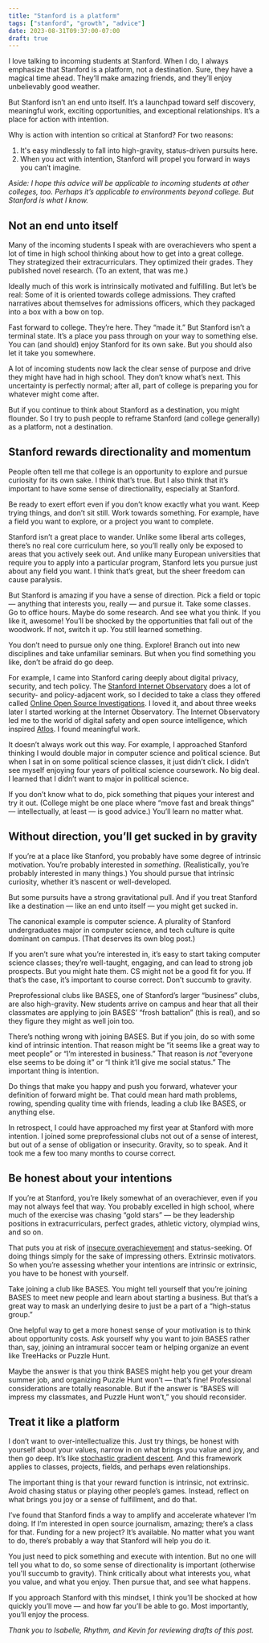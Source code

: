 ```yaml
---
title: "Stanford is a platform"
tags: ["stanford", "growth", "advice"]
date: 2023-08-31T09:37:00-07:00
draft: true
---
```


I love talking to incoming students at Stanford. When I do, I always emphasize that Stanford is a platform, not a destination. Sure, they have a magical time ahead. They’ll make amazing friends, and they’ll enjoy unbelievably good weather.

But Stanford isn’t an end unto itself. It’s a launchpad toward self discovery, meaningful work, exciting opportunities, and exceptional relationships. It’s a place for action with intention.

Why is action with intention so critical at Stanford? For two reasons:

1. It's easy mindlessly to fall into high-gravity, status-driven pursuits here.
2. When you act with intention, Stanford will propel you forward in ways you can’t imagine.

*Aside: I hope this advice will be applicable to incoming students at other colleges, too. Perhaps it’s applicable to environments beyond college. But Stanford is what I know.*

## Not an end unto itself

Many of the incoming students I speak with are overachievers who spent a lot of time in high school thinking about how to get into a great college. They strategized their extracurriculars. They optimized their grades. They published novel research. (To an extent, that was me.)

Ideally much of this work is intrinsically motivated and fulfilling. But let’s be real: Some of it is oriented towards college admissions. They crafted narratives about themselves for admissions officers, which they packaged into a box with a bow on top.

Fast forward to college. They’re here. They “made it.” But Stanford isn’t a terminal state. It’s a place you pass through on your way to something else. You can (and should) enjoy Stanford for its own sake. But you should also let it take you somewhere. 

A lot of incoming students now lack the clear sense of purpose and drive they might have had in high school. They don’t know what’s next. This uncertainty is perfectly normal; after all, part of college is preparing you for whatever might come after.

But if you continue to think about Stanford as a destination, you might flounder. So I try to push people to reframe Stanford (and college generally) as a platform, not a destination.

## Stanford rewards directionality and momentum

People often tell me that college is an opportunity to explore and pursue curiosity for its own sake. I think that’s true. But I also think that it’s important to have some sense of directionality, especially at Stanford.

Be ready to exert effort even if you don’t know exactly what you want. Keep trying things, and don’t sit still. Work towards something. For example, have a field you want to explore, or a project you want to complete.

Stanford isn’t a great place to wander. Unlike some liberal arts colleges, there’s no real core curriculum here, so you’ll really only be exposed to areas that you actively seek out. And unlike many European universities that require you to apply into a particular program, Stanford lets you pursue just about any field you want. I think that’s great, but the sheer freedom can cause paralysis.

But Stanford is amazing if you have a sense of direction. Pick a field or topic — anything that interests you, really — and pursue it. Take some classes. Go to office hours. Maybe do some research. And see what you think. If you like it, awesome! You’ll be shocked by the opportunities that fall out of the woodwork. If not, switch it up. You still learned something.

You don’t need to pursue only one thing. Explore! Branch out into new disciplines and take unfamiliar seminars. But when you find something you like, don’t be afraid do go deep.

For example, I came into Stanford caring deeply about digital privacy, security, and tech policy. The [Stanford Internet Observatory](https://io.stanford.edu) does a lot of security- and policy-adjacent work, so I decided to take a class they offered called [Online Open Source Investigations](https://explorecourses.stanford.edu/search?view=catalog&filter-coursestatus-Active=on&page=0&catalog=&academicYear=&q=Online+Open+Source+Investigations&collapse=). I loved it, and about three weeks later I started working at the Internet Observatory. The Internet Observatory led me to the world of digital safety and open source intelligence, which inspired [Atlos](https://atlos.org). I found meaningful work.

It doesn’t always work out this way. For example, I approached Stanford thinking I would double major in computer science and political science. But when I sat in on some political science classes, it just didn’t click. I didn’t see myself enjoying four years of political science coursework. No big deal. I learned that I didn’t want to major in political science.

If you don’t know what to do, pick something that piques your interest and try it out. (College might be one place where “move fast and break things” — intellectually, at least — is good advice.) You’ll learn no matter what.

## Without direction, you’ll get sucked in by gravity

If you’re at a place like Stanford, you probably have some degree of intrinsic motivation. You’re probably interested in *something.* (Realistically, you’re probably interested in many things.) You should pursue that intrinsic curiosity, whether it’s nascent or well-developed. 

But some pursuits have a strong gravitational pull. And if you treat Stanford like a destination — like an end unto itself — you might get sucked in.

The canonical example is computer science. A plurality of Stanford undergraduates major in computer science, and tech culture is quite dominant on campus. (That deserves its own blog post.)

If you aren’t sure what you’re interested in, it’s easy to start taking computer science classes; they’re well-taught, engaging, and can lead to strong job prospects. But you might hate them. CS  might not be a good fit for you. If that’s the case, it’s important to course correct. Don’t succumb to gravity.

Preprofessional clubs like BASES, one of Stanford’s larger “business” clubs, are also high-gravity. New students arrive on campus and hear that all their classmates are applying to join BASES’ “frosh battalion” (this is real), and so they figure they might as well join too.

There’s nothing wrong with joining BASES. But if you join, do so with some kind of intrinsic intention. That reason might be “it seems like a great way to meet people” or “I’m interested in business.” That reason is *not* “everyone else seems to be doing it” or “I think it’ll give me social status.” The important thing is intention.

Do things that make you happy and push you forward, whatever your definition of forward might be. That could mean hard math problems, rowing, spending quality time with friends, leading a club like BASES, or anything else.

In retrospect, I could have approached my first year at Stanford with more intention. I joined some preprofessional clubs not out of a sense of interest, but out of a sense of obligation or insecurity. Gravity, so to speak. And it took me a few too many months to course correct.

## Be honest about your intentions

If you’re at Stanford, you’re likely somewhat of an overachiever, even if you may not always feel that way. You probably excelled in high school, where much of the exercise was chasing “gold stars” — be they leadership positions in extracurriculars, perfect grades, athletic victory, olympiad wins, and so on.

That puts you at risk of [insecure overachievement](https://www.ft.com/content/ba0c9234-a2d7-11e7-9e4f-7f5e6a7c98a2) and status-seeking. Of doing things simply for the sake of impressing others. Extrinsic motivators. So when you’re assessing whether your intentions are intrinsic or extrinsic, you have to be honest with yourself.

Take joining a club like BASES. You might tell yourself that you’re joining BASES to meet new people and learn about starting a business. But that’s a great way to mask an underlying desire to just be a part of a “high-status group.”

One helpful way to get a more honest sense of your motivation is to think about opportunity costs. Ask yourself why you want to join BASES rather than, say, joining an intramural soccer team or helping organize an event like TreeHacks or Puzzle Hunt.

Maybe the answer is that you think BASES might help you get your dream summer job, and organizing Puzzle Hunt won’t — that’s fine! Professional considerations are totally reasonable. But if the answer is “BASES will impress my classmates, and Puzzle Hunt won’t,” you should reconsider.

## Treat it like a platform

I don’t want to over-intellectualize this. Just try things, be honest with yourself about your values, narrow in on what brings you value and joy, and then go deep. It’s like [stochastic gradient descent](https://en.wikipedia.org/wiki/Stochastic_gradient_descent). And this framework applies to classes, projects, fields, and perhaps even relationships.

The important thing is that your reward function is intrinsic, not extrinsic. Avoid chasing status or playing other people’s games. Instead, reflect on what brings you joy or a sense of fulfillment, and do that.

I’ve found that Stanford finds a way to amplify and accelerate whatever I’m doing. If I’m interested in open source journalism, amazing; there’s a class for that. Funding for a new project? It’s available. No matter what you want to do, there’s probably a way that Stanford will help you do it.

You just need to pick something and execute with intention. But no one will tell you what to do, so some sense of directionality is important (otherwise you'll succumb to gravity). Think critically about what interests you, what you value, and what you enjoy. Then pursue that, and see what happens.

If you approach Stanford with this mindset, I think you’ll be shocked at how quickly you’ll move — and how far you’ll be able to go. Most importantly, you’ll enjoy the process.

*Thank you to Isabelle, Rhythm, and Kevin for reviewing drafts of this post.*
